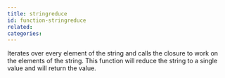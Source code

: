 ```yaml
---
title: stringreduce
id: function-stringreduce
related:
categories:
---
```


Iterates over every element of the string and calls the closure to work on the elements of the string. This function will reduce the string to a single value and will return the value.